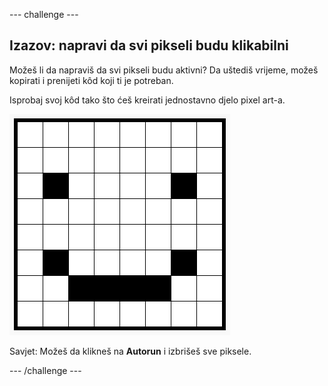 \--- challenge \---

## Izazov: napravi da svi pikseli budu klikabilni

Možeš li da napraviš da svi pikseli budu aktivni? Da uštediš vrijeme, možeš kopirati i prenijeti kôd koji ti je potreban.

Isprobaj svoj kôd tako što ćeš kreirati jednostavno djelo pixel art-a.

![screenshot](images/pixel-art-black-example.png)

Savjet: Možeš da klikneš na **Autorun** i izbrišeš sve piksele.

\--- /challenge \---